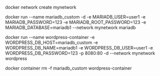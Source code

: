 docker network create mynetwork


docker run --name mariadb_custom -d -e MARIADB_USER=user1 -e MARIADB_PASSWORD=123 -e MARIADB_ROOT_PASSWORD=123 -e MARIADB_DATABASE=mariadb1 --network mynetwork mariadb


docker run --name wordpress-container -e WORDPRESS_DB_HOST=mariadb_custom -e WORDPRESS_DB_NAME=mariadb1 -e WORDPRESS_DB_USER=user1 -e WORDPRESS_DB_PASSWORD=123 -p 8080:80 -d --network mynetwork wordpress


docker container rm -f mariadb_custom wordpress-container
